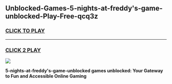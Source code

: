 
## Unblocked-Games-5-nights-at-freddy's-game-unblocked-Play-Free-qcq3z
<h3>
<a href="https://premium76.site?title=5-nights-at-freddy's-game-unblocked&ref=20A">CLICK TO PLAY</a></h3>
<hr>

<h3>
<a href="https://premium76.site?title=5-nights-at-freddy's-game-unblocked&ref=20A">CLICK 2 PLAY</a>
  
</h3>

<a href="https://premium76.site?title=5-nights-at-freddy's-game-unblocked&ref=20A"><img src="https://clearcache.store/games.png"></a>


**5-nights-at-freddy's-game-unblocked games unblocked: Your Gateway to Fun and Accessible Online Gaming**
